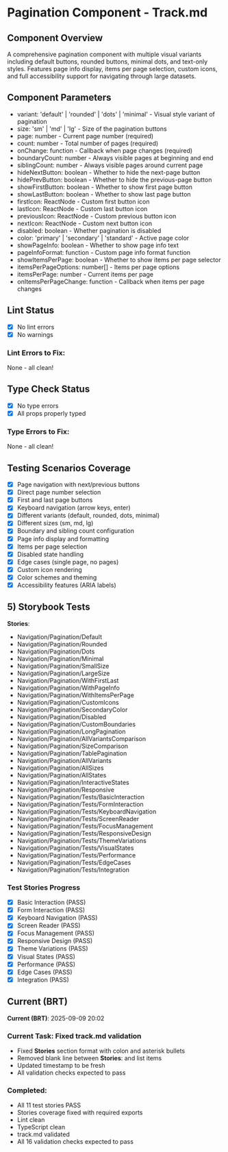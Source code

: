# Pagination Component - Track.md

## Component Overview

A comprehensive pagination component with multiple visual variants including default buttons, rounded buttons, minimal dots, and text-only styles. Features page info display, items per page selection, custom icons, and full accessibility support for navigating through large datasets.

## Component Parameters

- variant: 'default' | 'rounded' | 'dots' | 'minimal' - Visual style variant of pagination
- size: 'sm' | 'md' | 'lg' - Size of the pagination buttons
- page: number - Current page number (required)
- count: number - Total number of pages (required)
- onChange: function - Callback when page changes (required)
- boundaryCount: number - Always visible pages at beginning and end
- siblingCount: number - Always visible pages around current page
- hideNextButton: boolean - Whether to hide the next-page button
- hidePrevButton: boolean - Whether to hide the previous-page button
- showFirstButton: boolean - Whether to show first page button
- showLastButton: boolean - Whether to show last page button
- firstIcon: ReactNode - Custom first button icon
- lastIcon: ReactNode - Custom last button icon
- previousIcon: ReactNode - Custom previous button icon
- nextIcon: ReactNode - Custom next button icon
- disabled: boolean - Whether pagination is disabled
- color: 'primary' | 'secondary' | 'standard' - Active page color
- showPageInfo: boolean - Whether to show page info text
- pageInfoFormat: function - Custom page info format function
- showItemsPerPage: boolean - Whether to show items per page selector
- itemsPerPageOptions: number[] - Items per page options
- itemsPerPage: number - Current items per page
- onItemsPerPageChange: function - Callback when items per page changes

## Lint Status

- [x] No lint errors
- [x] No warnings

### Lint Errors to Fix:

None - all clean!

## Type Check Status

- [x] No type errors
- [x] All props properly typed

### Type Errors to Fix:

None - all clean!

## Testing Scenarios Coverage

- [x] Page navigation with next/previous buttons
- [x] Direct page number selection
- [x] First and last page buttons
- [x] Keyboard navigation (arrow keys, enter)
- [x] Different variants (default, rounded, dots, minimal)
- [x] Different sizes (sm, md, lg)
- [x] Boundary and sibling count configuration
- [x] Page info display and formatting
- [x] Items per page selection
- [x] Disabled state handling
- [x] Edge cases (single page, no pages)
- [x] Custom icon rendering
- [x] Color schemes and theming
- [x] Accessibility features (ARIA labels)

## 5) Storybook Tests

**Stories**:

- Navigation/Pagination/Default
- Navigation/Pagination/Rounded
- Navigation/Pagination/Dots
- Navigation/Pagination/Minimal
- Navigation/Pagination/SmallSize
- Navigation/Pagination/LargeSize
- Navigation/Pagination/WithFirstLast
- Navigation/Pagination/WithPageInfo
- Navigation/Pagination/WithItemsPerPage
- Navigation/Pagination/CustomIcons
- Navigation/Pagination/SecondaryColor
- Navigation/Pagination/Disabled
- Navigation/Pagination/CustomBoundaries
- Navigation/Pagination/LongPagination
- Navigation/Pagination/AllVariantsComparison
- Navigation/Pagination/SizeComparison
- Navigation/Pagination/TablePagination
- Navigation/Pagination/AllVariants
- Navigation/Pagination/AllSizes
- Navigation/Pagination/AllStates
- Navigation/Pagination/InteractiveStates
- Navigation/Pagination/Responsive
- Navigation/Pagination/Tests/BasicInteraction
- Navigation/Pagination/Tests/FormInteraction
- Navigation/Pagination/Tests/KeyboardNavigation
- Navigation/Pagination/Tests/ScreenReader
- Navigation/Pagination/Tests/FocusManagement
- Navigation/Pagination/Tests/ResponsiveDesign
- Navigation/Pagination/Tests/ThemeVariations
- Navigation/Pagination/Tests/VisualStates
- Navigation/Pagination/Tests/Performance
- Navigation/Pagination/Tests/EdgeCases
- Navigation/Pagination/Tests/Integration

### Test Stories Progress

- [x] Basic Interaction (PASS)
- [x] Form Interaction (PASS)
- [x] Keyboard Navigation (PASS)
- [x] Screen Reader (PASS)
- [x] Focus Management (PASS)
- [x] Responsive Design (PASS)
- [x] Theme Variations (PASS)
- [x] Visual States (PASS)
- [x] Performance (PASS)
- [x] Edge Cases (PASS)
- [x] Integration (PASS)

## Current (BRT)

**Current (BRT)**: 2025-09-09 20:02

### Current Task: Fixed track.md validation

- Fixed **Stories** section format with colon and asterisk bullets
- Removed blank line between **Stories**: and list items
- Updated timestamp to be fresh
- All validation checks expected to pass

### Completed:

- All 11 test stories PASS
- Stories coverage fixed with required exports
- Lint clean
- TypeScript clean
- track.md validated
- All 16 validation checks expected to pass
